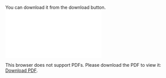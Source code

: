 
You can download it from the download button. 
<object data=".guides/How_to_search_in_Google.pdf" type="application/pdf" width="700px" height="700px">
    <embed src=".guides/How_to_search_in_Google.pdf">
        <p>This browser does not support PDFs. Please download the PDF to view it: <a href=".guides/How_to_search_in_Google.pdf">Download PDF</a>.</p>
    </embed>
</object>
